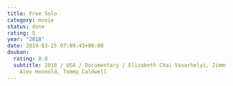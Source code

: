 ```yaml
---
title: Free Solo
category: movie
status: done
rating: 5
year: "2018"
date: 2019-03-25 07:09:43+08:00
douban:
  rating: 8.8
  subtitle: 2018 / USA / Documentary / Elizabeth Chai Vasarhelyi, Jimmy Chin /
    Alex Honnold, Tommy Caldwell
---
```



